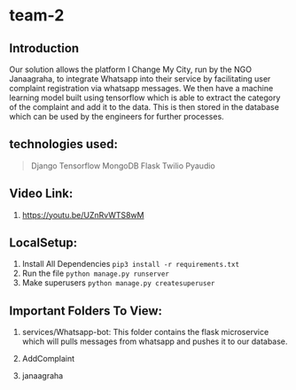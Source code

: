 # team-2

## Introduction

Our solution allows the platform I Change My City, run by the NGO Janaagraha, to integrate Whatsapp into their service by facilitating user complaint registration via whatsapp messages. We then have a machine learning model built using tensorflow which is able to extract the category of the complaint and add it to the data. This is then stored in the database which can be used by the engineers for further processes.


## technologies used: 
> Django
> Tensorflow
> MongoDB
> Flask
> Twilio
> Pyaudio


## Video Link: 
1. https://youtu.be/UZnRvWTS8wM

## LocalSetup:

1. Install All Dependencies
  ``` pip3 install -r requirements.txt ```
2. Run the file
  ``` python manage.py runserver ```
3. Make superusers
  ```python manage.py createsuperuser```


## Important Folders To View:
1. services/Whatsapp-bot:
   This folder contains the flask microservice which will pulls messages from whatsapp and pushes it to our database. 

2. AddComplaint
3. janaagraha
